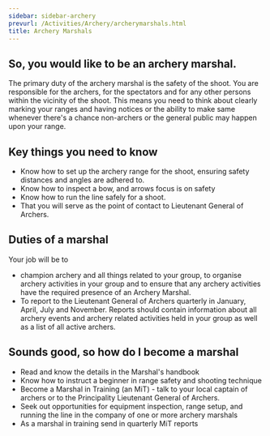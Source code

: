 ```yaml
---
sidebar: sidebar-archery
prevurl: /Activities/Archery/archerymarshals.html
title: Archery Marshals
---
```


## So, you would like to be an archery marshal.

The primary duty of the archery marshal is the safety of the shoot. You are responsible for the archers, for the spectators and for any other persons within the vicinity of the shoot.  This means you need to think about clearly marking your ranges and having notices or the ability to make same whenever there's a chance non-archers or the general public may happen upon your range. 

## Key things you need to know

- Know how to set up the archery range for the shoot, ensuring safety distances and angles are adhered to.
- Know how to inspect a bow, and arrows focus is on safety
- Know how to run the line safely for a shoot.
- That you will serve as the point of contact to Lieutenant General of Archers.

## Duties of a marshal
Your job will be to 
- champion archery and all things related to your group, to organise  archery activities in your group and to ensure that any archery activities have the required presence of an Archery Marshal.  
- To report to the Lieutenant General of Archers quarterly in January, April, July and November.  Reports should contain information about all archery events and archery related activities held in your group as well as a list of all active archers.


## Sounds good, so how do I become a marshal 
- Read and know the details in the Marshal's handbook
- Know how to instruct a beginner in range safety and shooting technique
- Become a Marshal in Training (an MiT) - talk to your local captain of archers or to the Principality Lieutenant General of Archers.
- Seek out opportunities for equipment inspection, range setup, and running the line in the company of one or more archery marshals
- As a marshal in training send in quarterly MiT reports
 